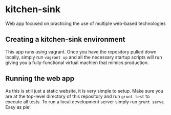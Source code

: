 kitchen-sink
============

Web app focused on practicing the use of multiple web-based technologies

## Creating a kitchen-sink environment

This app runs using vagrant. Once you have the repository pulled down locally, simply run `vagrant up` and all the necessary startup scripts will run giving you a fully-functional virtual machien that mimics production.

## Running the web app
As this is still just a static website, it is very simple to setup. Make sure you are at the top-level directory of this repository and run `grunt test` to execute all tests. To run a local development server simply run `grunt serve`. Easy as pie!